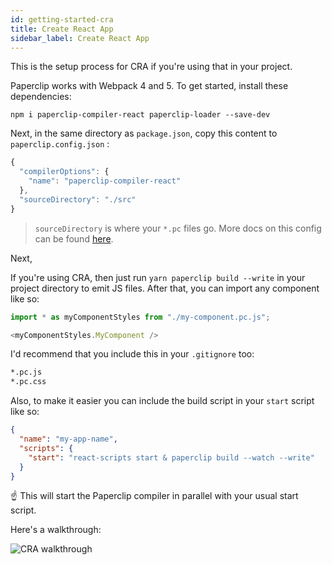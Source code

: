 ```yaml
---
id: getting-started-cra
title: Create React App
sidebar_label: Create React App
---
```


This is the setup process for CRA if you're using that in your project.

Paperclip works with Webpack 4 and 5. To get started, install these dependencies:

```
npm i paperclip-compiler-react paperclip-loader --save-dev
```

Next, in the same directory as `package.json`, copy this content to `paperclip.config.json` :

```javascript
{
  "compilerOptions": {
    "name": "paperclip-compiler-react"
  },
  "sourceDirectory": "./src"
}

```

> `sourceDirectory` is where your `*.pc` files go. More docs on this config can be found [here](configure-paperclip).

Next, 

If you're using CRA, then just run `yarn paperclip build --write` in your project directory to emit JS files. After that, you can import any component like so: 

```javascript
import * as myComponentStyles from "./my-component.pc.js";

<myComponentStyles.MyComponent />
```

I'd recommend that you include this in your `.gitignore` too:

```sh
*.pc.js
*.pc.css
```

Also, to make it easier you can include the build script in your `start` script like so:

```json
{
  "name": "my-app-name",
  "scripts": {
    "start": "react-scripts start & paperclip build --watch --write"
  }
}
```

☝ This will start the Paperclip compiler in parallel with your usual start script. 

Here's a walkthrough: 

![CRA walkthrough](/img/cra-walkthrough.gif)
